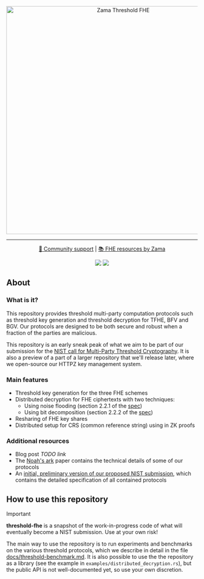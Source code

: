 <p align="center">
<!-- product name logo -->
<picture>
  <source media="(prefers-color-scheme: dark)" srcset="assets/threshold-fhe-dark.png">
  <source media="(prefers-color-scheme: light)" srcset="assets/threshold-fhe-light.png">
  <img width=600 alt="Zama Threshold FHE">
</picture>
</p>

<hr/>

<p align="center">
  <a href="https://zama.ai/community"> 💛 Community support</a> | <a href="https://github.com/zama-ai/awesome-zama"> 📚 FHE resources by Zama</a>
</p>

<p align="center">
  <a href="LICENSE"><img src="https://img.shields.io/badge/License-BSD--3--Clause--Clear-%23ffb243?style=flat-square"></a>
  <a href="https://github.com/zama-ai/bounty-program"><img src="https://img.shields.io/badge/Contribute-Zama%20Bounty%20Program-%23ffd208?style=flat-square"></a>
</p>

## About

### What is it?

This repository provides threshold multi-party computation protocols
such as threshold key generation and threshold decryption for TFHE, BFV and BGV.
Our protocols are designed to be both secure and robust when a fraction
of the parties are malicious.

This repository is an early sneak peak of what we aim to be part of our submission
for the [NIST call for Multi-Party Threshold Cryptography](https://csrc.nist.gov/projects/threshold-cryptography).
It is also a preview of a part of a larger repository that we'll release later, where we open-source our HTTPZ key management system.

### Main features

- Threshold key generation for the three FHE schemes
- Distributed decryption for FHE ciphertexts with two techniques:
  - Using noise flooding (section 2.2.1 of the [spec](docs/CryptographicDocumentation.pdf))
  - Using bit decomposition (section 2.2.2 of the [spec](docs/CryptographicDocumentation.pdf))
- Resharing of FHE key shares
- Distributed setup for CRS (common reference string) using in ZK proofs

### Additional resources

- Blog post *TODO link*
- The [Noah's ark](https://eprint.iacr.org/2023/815) paper contains the technical details of some of our protocols
- An [initial, preliminary version of our proposed NIST submission](docs/CryptographicDocumentation.pdf), which contains the detailed specification of all contained protocols

## How to use this repository

> [!Important]
> **threshold-fhe** is a snapshot of the work-in-progress code of what will eventually become a NIST submission. Use at your own risk!

The main way to use the repository is to run experiments and benchmarks on the various threshold protocols,
which we describe in detail in the file [docs/threshold-benchmark.md](docs/threshold-benchmark.md).
It is also possible to use the the repository as a library (see the example in `examples/distributed_decryption.rs`),
but the public API is not well-documented yet, so use your own discretion.
